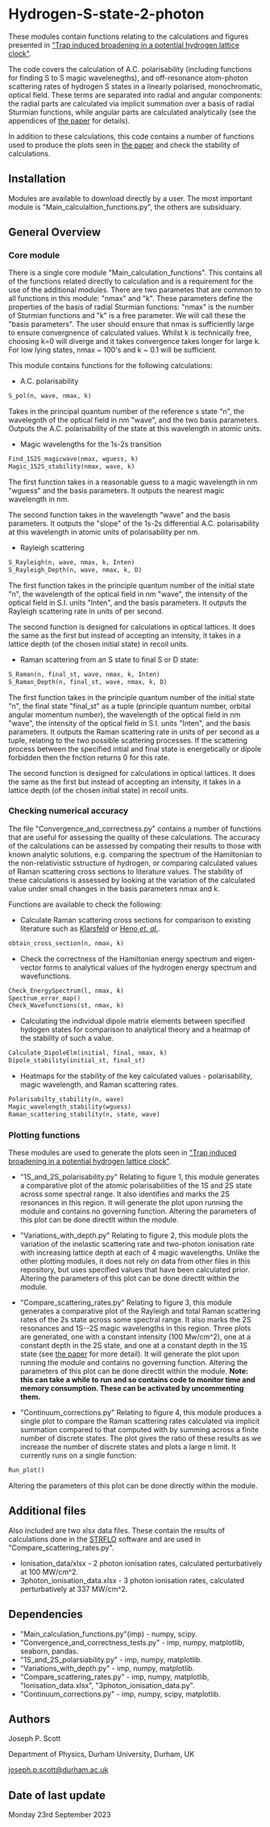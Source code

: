 # Hydrogen-S-state-2-photon
These modules contain functions relating to the calculations and figures presented in ["Trap induced broadening in a potential hydrogen lattice clock"](https://arxiv.org/abs/2309.03753). 

The code covers the calculation of A.C. polarisability (including functions for finding S to S magic wavelenegths), and off-resonance atom-photon scattering rates of hydrogen S states in a linearly polarised, monochromatic, optical field. These terms are separated into radial and angular components: the radial parts are calculated via implicit summation over a basis of radial Sturmian functions, while angular parts are calculated analytically (see the appendices of [the paper](https://arxiv.org/abs/2309.03753) for details).

In addition to these calculations, this code contains a number of functions used to produce the plots seen in [the paper](https://arxiv.org/abs/2309.03753) and check the stability of calculations.

## Installation

Modules are available to download directly by a user. The most important module is "Main_calculaltion_functions.py", the others are subsiduary.

## General Overview

### Core module
There is a single core module "Main_calculation_functions". This contains all of the functions related directly to calculation and is a requirement for the use of the additional modules. There are two parametes that are common to all functions in this module: "nmax" and "k". These parameters define the properties of the basis of radial Sturmian functions: "nmax" is the number of Sturmian functions and "k" is a free parameter. We will call these the "basis parameters". 
The user should ensure that nmax is sufficiently large to ensure convergnence of calculated values. Whilst k is technically free, choosing k=0 will diverge and it takes convergence takes longer for large k. For low lying states, nmax ~ 100's and k ~ 0.1 will be sufficient.

This module contains functions for the following calculations:
- A.C. polarisability
```python
S_pol(n, wave, nmax, k)
``` 
Takes in the principal quantum number of the reference s state "n", the wavelegnth of the optical field in nm "wave", and the two basis parameters. Outputs the A.C. polarisability of the state at this wavelength in atomic units.
- Magic wavelengths for the 1s-2s transition
```python
Find_1S2S_magicwave(nmax, wguess, k)
Magic_1S2S_stability(nmax, wave, k)
```
The first function takes in a reasonable guess to a magic wavelength in nm "wguess" and the basis parameters. It outputs the nearest magic wavelength in nm.

The second function takes in the wavelength "wave" and the basis parameters. It outputs the "slope" of the 1s-2s differential A.C. polarisability at this wavelength in atomic units of polarisability per nm.
- Rayleigh scattering
```python
S_Rayleigh(n, wave, nmax, k, Inten)
S_Rayleigh_Depth(n, wave, nmax, k, D)
```
The first function takes in the principle quantum number of the initial state "n", the wavelength of the optical field in nm "wave", the intensity of the optical field in S.I. units "Inten", and the basis parameters. It outputs the Rayleigh scattering rate in units of per second. 

The second function is designed for calculations in optical lattices. It does the same as the first but instead of accepting an intensity, it takes in a lattice depth (of the chosen initial state) in recoil units.

- Raman scattering from an S state to final S or D state:
```python
S_Raman(n, final_st, wave, nmax, k, Inten)
S_Raman_Depth(n, final_st, wave, nmax, k, D)
```
The first function takes in the principle quantum number of the initial state "n", the final state "final_st" as a tuple (principle quantum number, orbital angular momentum number), the wavelength of the optical field in nm "wave", the intensity of the optical field in S.I. units "Inten", and the basis parameters. It outputs the Raman scattering rate in units of per second as a tuple, relating to the two possible scattering processes. If the scattering process between the specified intial and final state is energetically or dipole forbidden then the fnction returns 0 for this rate.

The second function is designed for calculations in optical lattices. It does the same as the first but instead of accepting an intensity, it takes in a lattice depth (of the chosen initial state) in recoil units.

### Checking numerical accuracy
The file "Convergence_and_correctness.py" contains a number of functions that are useful for assessing the quality of these calculations. The accuracy of the calculations can be assessed by compating their results to those with known analytic solutions, e.g. comparing the spectrum of the Hamiltonian to the non-relativistic sstructure of hydrogen, or comparing calculated values of Raman scattering cross sections to literature values. The stability of these calculations is assessed by looking at the variation of the calculated value under small changes in the basis parameters nmax and k.

Functions are available to check the following:
- Calculate Raman scattering cross sections for comparison to existing literature such as [Klarsfeld](https://doi.org/10.1103/PhysRevA.6.506) or [Heno _et. al._](https://pubs.aip.org/aip/jap/article/51/1/11/12151/Raman-like-scattering-processes-in-metastable).
```python
obtain_cross_section(n, nmax, k)
```
- Check the correctness of the Hamiltonian energy spectrum and eigen-vector forms to analytical values of the hydrogen energy spectrum and wavefunctions.
```python
Check_EnergySpectrum(l, nmax, k)
Spectrum_error_map()
Check_Wavefunctions(st, nmax, k)
```
- Calculating the individual dipole matrix elements between specified hydogen states for comparison to analytical theory and a heatmap of the stability of such a value.
```python
Calculate_DipoleElm(initial, final, nmax, k)
Dipole_stability(initial_st, final_st)
```
- Heatmaps for the stability of the key calculated values - polarisability, magic wavelength, and Raman scattering rates.
```python
Polarisabilty_stability(n, wave)
Magic_wavelength_stability(wguess)
Raman_scattering_stability(n, state, wave)
```

### Plotting functions
These modules are used to generate the plots seen in ["Trap induced broadening in a potential hydrogen lattice clock"](https://arxiv.org/abs/2309.03753).

- "1S_and_2S_polarisability.py"
Relating to figure 1, this module generates a comparative plot of the atomic polarisabilities of the 1S and 2S state across some spectral range. It also identifies and marks the 2S resonances in this region. It will generate the plot upon running the module and contains no governing function. Altering the parameters of this plot can be done directlt within the module.

- "Variations_with_depth.py"
Relating to figure 2, this module plots the variation of the inelastic scattering rate and two-photon ionisation rate with increasing lattice depth at each of 4 magic wavelengths. Unlike the other plotting modules, it does not rely on data from other files in this repository, but uses specified values that have been calculated prior. Altering the parameters of this plot can be done directlt within the module.

- "Compare_scattering_rates.py"
Relating to figure 3, this module generates a comparative plot of the Rayleigh and total Raman scattering rates of the 2s state across some spectral range. It also marks the 2S resonances and 1S--2S magic wavelengths in this region. Three plots are generated, one with a constant intensity (100 Mw/cm^2), one at a constant depth in the 2S state, and one at a constant depth in the 1S state (see [the paper](https://arxiv.org/abs/2309.03753) for more detail). It will generate the plot upon running the module and contains no governing function. Altering the parameters of this plot can be done directlt within the module.
**Note: this can take a while to run and so contains code to monitor time and memory consumption. These can be activated by uncommenting them.**

- "Continuum_corrections.py"
Relating to figure 4, this module produces a single plot to compare the Raman scattering rates calculated via implicit summation compared to that computed with by summing across a finite number of discrete states. The plot gives the ratio of these results as we increase the number of discrete states and plots a large n limit. It currently runs on a single function:
```python
Run_plot()
```
Altering the parameters of this plot can be done directly within the module.

## Additional files
Also included are two xlsx data files. These contain the results of calculations done in the [STRFLO]() software and are used in "Compare_scattering_rates.py".
- Ionisation_data/xlsx - 2 photon ionisation rates, calculated perturbatively at 100 MW/cm^2.
- 3photon_ionisation_data.xlsx - 3 photon ionisation rates, calculated perturbatively at 337 MW/cm^2.

## Dependencies
- "Main_calculation_functions.py"(imp) - numpy, scipy.
- "Convergence_and_correctness_tests.py" - imp, numpy, matplotlib, seaborn, pandas.
- "1S_and_2S_polarsiability.py" - imp, numpy, matplotlib.
- "Variations_with_depth.py" - imp, numpy, matplotlib.
- "Compare_scattering_rates.py" - imp, numpy, matplotlib, "Ionisation_data.xlsx", "3photon_ionisation_data.py".
- "Continuum_corrections.py" - imp, numpy, scipy, matplotlib.

## Authors
Joseph P. Scott

Department of Physics, Durham University, Durham, UK

joseph.p.scott@durham.ac.uk

## Date of last update
Monday 23rd September 2023
